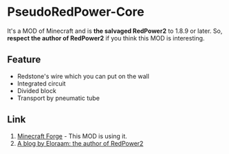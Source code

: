 # PseudoRedPower-Core
It's a MOD of Minecraft and is **the salvaged RedPower2** to 1.8.9 or later. So, **respect the author of RedPower2** if you think this MOD is interesting.

## Feature
* Redstone's wire which you can put on the wall
* Integrated circuit
* Divided block
* Transport by pneumatic tube

## Link
1. [Minecraft Forge](https://github.com/MinecraftForge/MinecraftForge) - This MOD is using it.
1. [A blog by Eloraam: the author of RedPower2](http://www.eloraam.com/ "Eloraams Blog")
